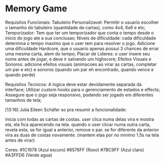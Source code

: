 # Memory Game

Requisitos Funcionais:
Tabuleiro Personalizavel: Permitir o usuario escolher o tamanho do tabuleiro (quantidade de cartas), como 4x4, 6x6 e etc;
Temporizador: Tem que ter um temporizador que conta o tempo desde o inicio do jogo ate a sua conclusao;
Niveis de dificuldade: cada dificuldade determina o tempo maximo que o user tem para resolver o jogo. Adicione uma dificuldade Hardcore, que o usuario apenas possui 3 chances de errar uma mesma carta, alem do tempo;
Placar de Lideres: o user insere seu nome antes de jogar, e deve ir salvando um highscore;
Efeitos Visuais e Sonoros: adicione efeitos visuais (animacoes ao virar as cartas, completar um par e etc) e sonoros (quando um par eh encontrado, quando vence e quando perde)
 
Requisitos Tecnicos:
A logica deve estar devidamente separada da interface;
Utilizar custom hooks para o gerenciamento de estados e effects;
Assegure que o jogo seja responsivo, podendo ser jogado em diferentes tamanhos de tela;


[13:16] Julia Eileen Schäfer
so pra resumir a funcionalidade:
 
inicia com todas as cartas de costas.
user clica numa delas vira e mostra ela, ela fica aparecendo na tela.
quando o user clicar numa outra carta, revela esta, se for igual a anterior, remove o par.
se for diferente da anterior vira as duas de costas novamente. (mantem elas por no minimo 1.5s na tela antes de virar)


Cores:
#1C1678 (Azul escuro)
#8576FF (Roxo)
#7BC9FF (Azul claro)
#A3FFD6 (Verde agua)